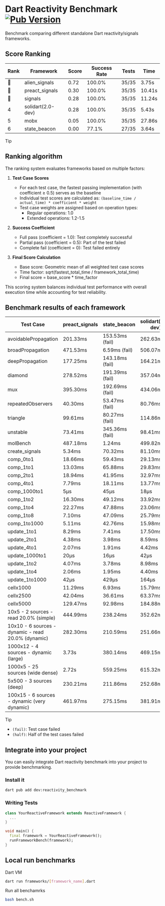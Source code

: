 # Dart Reactivity Benchmark [![Pub Version](https://img.shields.io/pub/v/reactivity_benchmark)](https://pub.dev/packages/reactivity_benchmark)

Benchmark comparing different standalone Dart reactivity/signals frameworks.

## Score Ranking

<!-- ranking start -->
| Rank | Framework | Score | Success Rate | Tests | Time |
|------|-----------|-------|--------------|-------|------|
| 🥇 | alien_signals | 0.72 | 100.0% | 35/35 | 3.75s |
| 🥈 | preact_signals | 0.30 | 100.0% | 35/35 | 10.41s |
| 🥉 | signals | 0.28 | 100.0% | 35/35 | 11.24s |
| 4 | solidart(2.0-dev) | 0.28 | 100.0% | 35/35 | 5.43s |
| 5 | mobx | 0.05 | 100.0% | 35/35 | 27.86s |
| 6 | state_beacon | 0.00 | 77.1% | 27/35 | 3.64s |

<!-- ranking end -->

> [!TIP]
> ## Ranking algorithm
>
> The ranking system evaluates frameworks based on multiple factors:
>
> 1. **Test Case Scores**
>    - For each test case, the fastest passing implementation (with coefficient ≥ 0.5) serves as the baseline
>    - Individual test scores are calculated as: `(baseline_time / actual_time) * coefficient * weight`
>    - Test case weights are assigned based on operation types:
>      - Regular operations: 1.0
>      - Extended operations: 1.2-1.5
>
> 2. **Success Coefficient**
>    - Full pass (coefficient = 1.0): Test completely successful
>    - Partial pass (coefficient = 0.5): Part of the test failed
>    - Complete fail (coefficient = 0): Test failed entirely
>
> 3. **Final Score Calculation**
>    - Base score: Geometric mean of all weighted test case scores
>    - Time factor: sqrt(fastest_total_time / framework_total_time)
>    - Final score = base_score * time_factor
>
> This scoring system balances individual test performance with overall execution time while accounting for test reliability.

## Benchmark results of each framework

<!-- test-case start -->
| Test Case | preact_signals | state_beacon | solidart(2.0-dev) | signals | alien_signals | mobx |
|---|---|---|---|---|---|---|
| avoidablePropagation | 201.33ms | 153.53ms (fail) | 262.63ms | 212.25ms | 195.18ms | 2.37s |
| broadPropagation | 471.53ms | 6.59ms (fail) | 506.07ms | 457.18ms | 350.94ms | 4.41s |
| deepPropagation | 177.25ms | 143.18ms (fail) | 164.21ms | 183.97ms | 125.69ms | 1.55s |
| diamond | 278.52ms | 191.39ms (fail) | 357.04ms | 283.57ms | 235.90ms | 2.43s |
| mux | 395.30ms | 192.69ms (fail) | 434.06ms | 410.49ms | 378.52ms | 1.84s |
| repeatedObservers | 40.30ms | 53.47ms (fail) | 80.76ms | 47.38ms | 44.07ms | 233.54ms |
| triangle | 99.61ms | 80.27ms (fail) | 114.86ms | 103.02ms | 83.15ms | 779.47ms |
| unstable | 73.41ms | 345.36ms (fail) | 98.41ms | 76.78ms | 60.12ms | 344.69ms |
| molBench | 487.18ms | 1.24ms | 499.82ms | 485.83ms | 485.51ms | 584.34ms |
| create_signals | 5.34ms | 70.32ms | 81.10ms | 26.83ms | 21.79ms | 63.80ms |
| comp_0to1 | 18.66ms | 59.43ms | 29.13ms | 11.98ms | 7.63ms | 15.80ms |
| comp_1to1 | 13.03ms | 65.88ms | 29.83ms | 30.70ms | 4.15ms | 50.35ms |
| comp_2to1 | 18.94ms | 41.95ms | 32.97ms | 9.49ms | 2.32ms | 35.52ms |
| comp_4to1 | 7.79ms | 18.11ms | 13.77ms | 1.82ms | 8.88ms | 25.84ms |
| comp_1000to1 | 5μs | 45μs | 18μs | 5μs | 6μs | 16μs |
| comp_1to2 | 16.30ms | 49.12ms | 33.92ms | 26.04ms | 18.56ms | 33.10ms |
| comp_1to4 | 22.27ms | 47.88ms | 23.06ms | 12.16ms | 5.70ms | 19.39ms |
| comp_1to8 | 7.10ms | 47.09ms | 25.79ms | 6.59ms | 7.38ms | 24.24ms |
| comp_1to1000 | 5.11ms | 42.76ms | 15.98ms | 4.48ms | 3.56ms | 15.38ms |
| update_1to1 | 8.29ms | 7.41ms | 17.50ms | 10.30ms | 10.14ms | 27.37ms |
| update_2to1 | 4.38ms | 3.98ms | 8.59ms | 4.61ms | 2.74ms | 13.75ms |
| update_4to1 | 2.07ms | 1.91ms | 4.42ms | 2.61ms | 2.47ms | 7.45ms |
| update_1000to1 | 20μs | 16μs | 42μs | 25μs | 19μs | 59μs |
| update_1to2 | 4.07ms | 3.78ms | 8.98ms | 4.55ms | 5.01ms | 13.58ms |
| update_1to4 | 2.06ms | 1.95ms | 4.40ms | 2.54ms | 2.40ms | 6.82ms |
| update_1to1000 | 42μs | 429μs | 164μs | 43μs | 48μs | 189μs |
| cellx1000 | 11.29ms | 6.93ms | 15.79ms | 10.21ms | 7.90ms | 94.89ms |
| cellx2500 | 42.04ms | 36.61ms | 63.37ms | 40.74ms | 25.41ms | 293.17ms |
| cellx5000 | 129.47ms | 92.98ms | 184.88ms | 119.82ms | 71.16ms | 654.87ms |
| 10x5 - 2 sources - read 20.0% (simple) | 444.99ms | 238.24ms | 352.62ms | 503.55ms | 235.00ms | 2.01s |
| 10x10 - 6 sources - dynamic - read 20.0% (dynamic) | 282.30ms | 210.59ms | 251.66ms | 271.93ms | 179.26ms | 1.53s |
| 1000x12 - 4 sources - dynamic (large) | 3.73s | 380.14ms | 469.15ms | 3.76s | 288.27ms | 1.87s |
| 1000x5 - 25 sources (wide dense) | 2.72s | 559.25ms | 615.32ms | 3.42s | 409.72ms | 3.53s |
| 5x500 - 3 sources (deep) | 230.21ms | 211.86ms | 252.68ms | 221.97ms | 199.65ms | 1.24s |
| 100x15 - 6 sources - dynamic (very dynamic) | 461.97ms | 275.15ms | 381.91ms | 480.20ms | 271.65ms | 1.74s |

<!-- test-case end -->

> [!TIP]
> - `(fail)`: Test case failed
> - `(half)`: Half of the test cases failed

## Integrate into your project

You can easily integrate Dart reactivity benchmark into your project to provide benchmarking.

### Install it

```bash
dart pub add dev:reactivity_benchmark
```

### Writing Tests

```dart
class YourReactiveFramework extends ReactiveFramework {
  ...
}

void main() {
  final framework = YourReactiveFramework();
  runFrameworkBench(framework);
}
```

## Local run benchmarks

Dart VM
```bash
dart run frameworks/[framework_name].dart
```

Run all benchamrks
```bash
bash bench.sh
```
